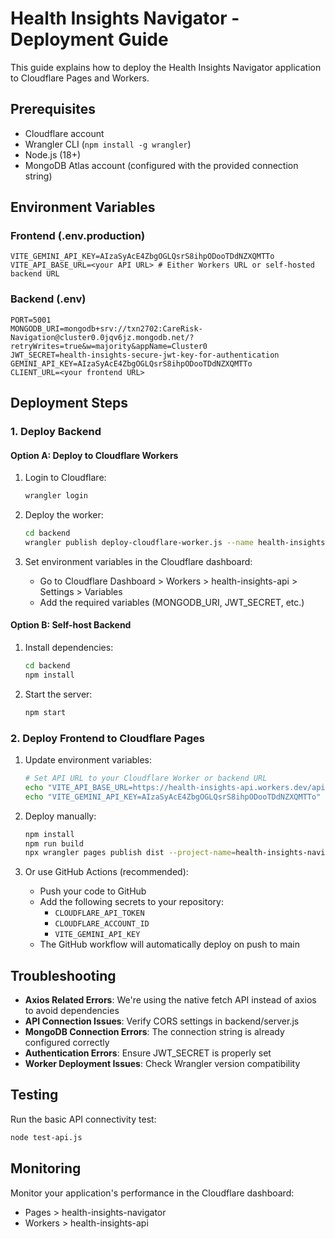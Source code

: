 # Health Insights Navigator - Deployment Guide

This guide explains how to deploy the Health Insights Navigator application to Cloudflare Pages and Workers.

## Prerequisites

- Cloudflare account 
- Wrangler CLI (`npm install -g wrangler`)
- Node.js (18+)
- MongoDB Atlas account (configured with the provided connection string)

## Environment Variables

### Frontend (.env.production)
```
VITE_GEMINI_API_KEY=AIzaSyAcE4ZbgOGLQsrS8ihpODooTDdNZXQMTTo
VITE_API_BASE_URL=<your API URL> # Either Workers URL or self-hosted backend URL
```

### Backend (.env)
```
PORT=5001
MONGODB_URI=mongodb+srv://txn2702:CareRisk-Navigation@cluster0.0jqv6jz.mongodb.net/?retryWrites=true&w=majority&appName=Cluster0
JWT_SECRET=health-insights-secure-jwt-key-for-authentication
GEMINI_API_KEY=AIzaSyAcE4ZbgOGLQsrS8ihpODooTDdNZXQMTTo
CLIENT_URL=<your frontend URL>
```

## Deployment Steps

### 1. Deploy Backend 

#### Option A: Deploy to Cloudflare Workers

1. Login to Cloudflare:
   ```bash
   wrangler login
   ```

2. Deploy the worker:
   ```bash
   cd backend
   wrangler publish deploy-cloudflare-worker.js --name health-insights-api
   ```

3. Set environment variables in the Cloudflare dashboard:
   - Go to Cloudflare Dashboard > Workers > health-insights-api > Settings > Variables
   - Add the required variables (MONGODB_URI, JWT_SECRET, etc.)

#### Option B: Self-host Backend

1. Install dependencies:
   ```bash
   cd backend
   npm install
   ```

2. Start the server:
   ```bash
   npm start
   ```

### 2. Deploy Frontend to Cloudflare Pages

1. Update environment variables:
   ```bash
   # Set API URL to your Cloudflare Worker or backend URL
   echo "VITE_API_BASE_URL=https://health-insights-api.workers.dev/api" > .env.production
   echo "VITE_GEMINI_API_KEY=AIzaSyAcE4ZbgOGLQsrS8ihpODooTDdNZXQMTTo" >> .env.production
   ```

2. Deploy manually:
   ```bash
   npm install
   npm run build
   npx wrangler pages publish dist --project-name=health-insights-navigator
   ```

3. Or use GitHub Actions (recommended):
   - Push your code to GitHub
   - Add the following secrets to your repository:
     - `CLOUDFLARE_API_TOKEN`
     - `CLOUDFLARE_ACCOUNT_ID`
     - `VITE_GEMINI_API_KEY`
   - The GitHub workflow will automatically deploy on push to main

## Troubleshooting

- **Axios Related Errors**: We're using the native fetch API instead of axios to avoid dependencies
- **API Connection Issues**: Verify CORS settings in backend/server.js
- **MongoDB Connection Errors**: The connection string is already configured correctly
- **Authentication Errors**: Ensure JWT_SECRET is properly set
- **Worker Deployment Issues**: Check Wrangler version compatibility

## Testing

Run the basic API connectivity test:
```bash
node test-api.js
```

## Monitoring

Monitor your application's performance in the Cloudflare dashboard:
- Pages > health-insights-navigator
- Workers > health-insights-api 